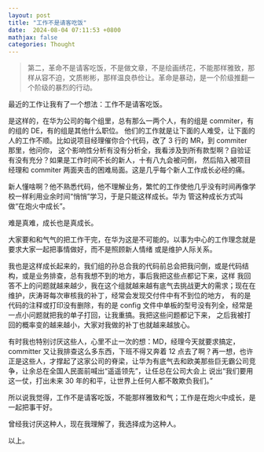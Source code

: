 ```yaml
---
layout: post
title: "工作不是请客吃饭"
date:  2024-08-04 07:11:53 +0800
mathjax: false
categories: Thought
---
```


> 第二，革命不是请客吃饭，不是做文章，不是绘画绣花，不能那样雅致，那样从容不迫，文质彬彬，那样温良恭俭让。革命是暴动，是一个阶级推翻一个阶级的暴烈的行动。

最近的工作让我有了一个想法：工作不是请客吃饭。

是这样的，在华为公司的每个组里，总有那么一两个人，有的组是 commiter，有的组的 DE，有的组是其他什么职位。
他们的工作就是让下面的人难受，让下面的人的工作不顺。比如说项目经理催你合个代码，改了 3 行的 MR，到 commiter 那里，他问你，
这个影响性分析有没有分析全，我看涉及到所有款型啊？自验证有没有充分？如果是工作时间不长的新人，十有八九会被问倒，
然后陷入被项目经理和 commiter 两面夹击的困难局面。这是几乎每个新人工作成长必经的痛。

新人懂啥啊？他不熟悉代码，他不理解业务，繁忙的工作使他几乎没有时间再像学校一样利用业余时间“悄悄”学习，于是只能这样成长。华为
管这种成长方式叫做“在炮火中成长”。

难是真难，成长也是真成长。

大家要和和气气的把工作干完，在华为这是不可能的。以事为中心的工作理念就是要求大家一起把事情做好，而不是照顾新人情绪
或是维护人际关系。

我也是这样成长起来的，我们组的孙总合我的代码前总会把我问倒，或是代码结构，或是业务排查，总有我想不到的地方，事后我把这些点都记下来，这样
我回答不上的问题就越来越少，我在这个组就越来越有底气去挑战更大的需求；现在在维护，庆涛哥每次审核我的补丁，经常会发现交付件中有不到位的地方，
有的是代码的注释或打印没有删除，有的是 config 文件中单板的型号没有列全，经常是一点小问题就把我的单子打回，让我重搞。我把这些问题都记下来，
之后我被打回的概率变的越来越小，大家对我做的补丁也就越来越放心。

有时我也特别讨厌这些人，心里不止一次的想：MD，经理今天就要求搞定，committer 又让我排查这么多东西，下班不得又奔着 12 点去了啊？再一想，也许
正是这些人，才撑起了这家公司的脊梁，让华为有底气去和欧美那些巨无霸公司竞争，让余总在全国人民面前喊出“遥遥领先”，让任总在公司大会上
说出“我们要用这一仗，打出未来 30 年的和平，让世界上任何人都不敢欺负我们。”

所以说我觉得，工作不是请客吃饭，不能那样雅致和气；工作是在炮火中成长，是一起把事干好。

曾经我讨厌这种人，现在我理解了，我选择成为这种人。

以上。
